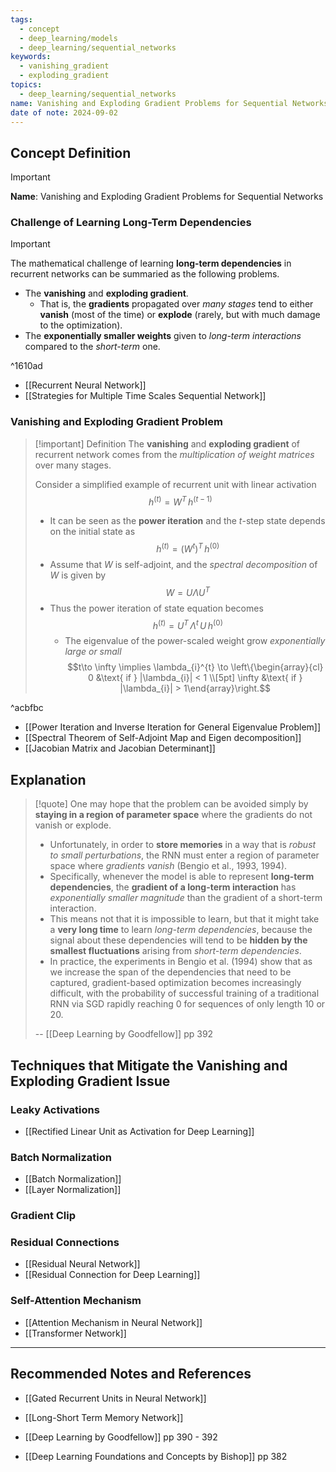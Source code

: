 ```yaml
---
tags:
  - concept
  - deep_learning/models
  - deep_learning/sequential_networks
keywords:
  - vanishing_gradient
  - exploding_gradient
topics:
  - deep_learning/sequential_networks
name: Vanishing and Exploding Gradient Problems for Sequential Networks
date of note: 2024-09-02
---
```


## Concept Definition

>[!important]
>**Name**: Vanishing and Exploding Gradient Problems for Sequential Networks

### Challenge of Learning Long-Term Dependencies 

>[!important]
>The mathematical challenge of learning **long-term dependencies** in recurrent networks can be summaried as the following problems. 
>
>- The **vanishing** and **exploding gradient**.  
>	- That is, the **gradients** propagated over *many stages* tend to either **vanish** (most of the time) or **explode** (rarely, but with much damage to the optimization).
>- The **exponentially smaller weights** given to *long-term interactions* compared to the *short-term* one.

^1610ad

- [[Recurrent Neural Network]]
- [[Strategies for Multiple Time Scales Sequential Network]]

### Vanishing and Exploding Gradient Problem

>[!important] Definition
>The **vanishing** and **exploding gradient** of recurrent network comes from the *multiplication of weight matrices* over many stages.
>
>Consider a simplified example of recurrent unit with linear activation $$h^{(t)} = W^{T}\,h^{(t-1)}$$
>- It can be seen as the **power iteration** and the $t$-step state depends on the initial state as $$h^{(t)} = (W^{t})^{T}\,h^{(0)}$$
>- Assume that $W$ is self-adjoint, and the *spectral decomposition* of $W$ is given by $$W = U\Lambda U^{T}$$
>- Thus the power iteration of state equation becomes $$h^{(t)} = U^{T}\,\Lambda^{t}\, U\,h^{(0)}$$
>	- The eigenvalue of the power-scaled weight grow *exponentially large or small* $$t\to \infty \implies \lambda_{i}^{t} \to \left\{\begin{array}{cl} 0 &\text{ if } |\lambda_{i}| < 1 \\[5pt] \infty &\text{ if } |\lambda_{i}| > 1\end{array}\right.$$

^acbfbc

- [[Power Iteration and Inverse Iteration for General Eigenvalue Problem]]
- [[Spectral Theorem of Self-Adjoint Map and Eigen decomposition]]
- [[Jacobian Matrix and Jacobian Determinant]]

## Explanation

>[!quote]
>One may hope that the problem can be avoided simply by **staying in a region of parameter space** where the gradients do not vanish or explode. 
>- Unfortunately, in order to **store memories** in a way that is *robust to small perturbations*, the RNN must enter a region of parameter space where *gradients vanish* (Bengio et al., 1993, 1994). 
>- Specifically, whenever the model is able to represent **long-term dependencies**, the **gradient of a long-term interaction** has *exponentially smaller magnitude* than the gradient of a short-term interaction. 
>- This means not that it is impossible to learn, but that it might take a **very long time** to learn *long-term dependencies*, because the signal about these dependencies will tend to be **hidden by the smallest fluctuations** arising from *short-term dependencies*. 
>- In practice, the experiments in Bengio et al. (1994) show that as we increase the span of the dependencies that need to be captured, gradient-based optimization becomes increasingly difficult, with the probability of successful training of a traditional RNN via SGD rapidly reaching $0$ for sequences of only length $10$ or $20$.
>  
>-- [[Deep Learning by Goodfellow]] pp 392



## Techniques that Mitigate the Vanishing and Exploding Gradient Issue


### Leaky Activations

- [[Rectified Linear Unit as Activation for Deep Learning]]

### Batch Normalization

- [[Batch Normalization]]
- [[Layer Normalization]]

### Gradient Clip



### Residual Connections

- [[Residual Neural Network]]
- [[Residual Connection for Deep Learning]]

### Self-Attention Mechanism

- [[Attention Mechanism in Neural Network]]
- [[Transformer Network]]







-----------
##  Recommended Notes and References



- [[Gated Recurrent Units in Neural Network]]
- [[Long-Short Term Memory Network]]








- [[Deep Learning by Goodfellow]] pp 390 - 392
- [[Deep Learning Foundations and Concepts by Bishop]] pp 382
